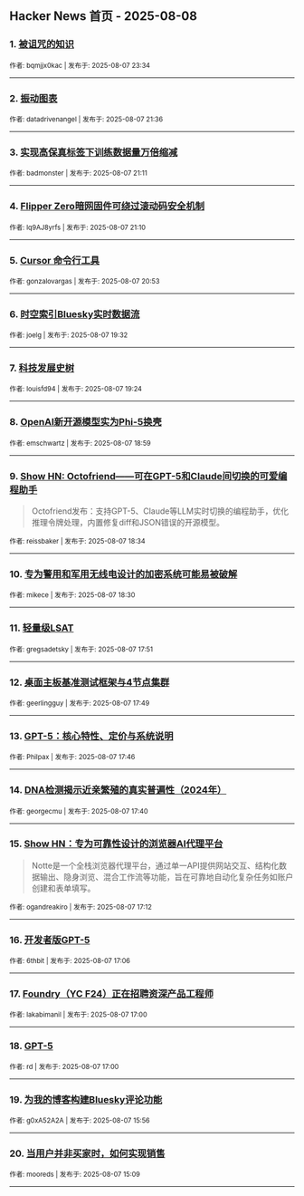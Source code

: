 ## Hacker News 首页 - 2025-08-08


### 1. [被诅咒的知识](https://news.ycombinator.com/item?id=44831704)

<sub>作者: bqmjjx0kac | 发布于: 2025-08-07 23:34</sub>

---

### 2. [振动图表](https://news.ycombinator.com/item?id=44830684)

<sub>作者: datadrivenangel | 发布于: 2025-08-07 21:36</sub>

---

### 3. [实现高保真标签下训练数据量万倍缩减](https://news.ycombinator.com/item?id=44830418)

<sub>作者: badmonster | 发布于: 2025-08-07 21:11</sub>

---

### 4. [Flipper Zero暗网固件可绕过滚动码安全机制](https://news.ycombinator.com/item?id=44830408)

<sub>作者: lq9AJ8yrfs | 发布于: 2025-08-07 21:10</sub>

---

### 5. [Cursor 命令行工具](https://news.ycombinator.com/item?id=44830221)

<sub>作者: gonzalovargas | 发布于: 2025-08-07 20:53</sub>

---

### 6. [时空索引Bluesky实时数据流](https://news.ycombinator.com/item?id=44829272)

<sub>作者: joelg | 发布于: 2025-08-07 19:32</sub>

---

### 7. [科技发展史树](https://news.ycombinator.com/item?id=44829185)

<sub>作者: louisfd94 | 发布于: 2025-08-07 19:24</sub>

---

### 8. [OpenAI新开源模型实为Phi-5换壳](https://news.ycombinator.com/item?id=44828884)

<sub>作者: emschwartz | 发布于: 2025-08-07 18:59</sub>

---

### 9. [Show HN: Octofriend——可在GPT-5和Claude间切换的可爱编程助手](https://news.ycombinator.com/item?id=44828568)
> Octofriend发布：支持GPT-5、Claude等LLM实时切换的编程助手，优化推理令牌处理，内置修复diff和JSON错误的开源模型。

<sub>作者: reissbaker | 发布于: 2025-08-07 18:34</sub>

---

### 10. [专为警用和军用无线电设计的加密系统可能易被破解](https://news.ycombinator.com/item?id=44828504)

<sub>作者: mikece | 发布于: 2025-08-07 18:30</sub>

---

### 11. [轻量级LSAT](https://news.ycombinator.com/item?id=44827898)

<sub>作者: gregsadetsky | 发布于: 2025-08-07 17:51</sub>

---

### 12. [桌面主板基准测试框架与4节点集群](https://news.ycombinator.com/item?id=44827862)

<sub>作者: geerlingguy | 发布于: 2025-08-07 17:49</sub>

---

### 13. [GPT-5：核心特性、定价与系统说明](https://news.ycombinator.com/item?id=44827794)

<sub>作者: Philpax | 发布于: 2025-08-07 17:46</sub>

---

### 14. [DNA检测揭示近亲繁殖的真实普遍性（2024年）](https://news.ycombinator.com/item?id=44827692)

<sub>作者: georgecmu | 发布于: 2025-08-07 17:40</sub>

---

### 15. [Show HN：专为可靠性设计的浏览器AI代理平台](https://news.ycombinator.com/item?id=44827216)
> Notte是一个全栈浏览器代理平台，通过单一API提供网站交互、结构化数据输出、隐身浏览、混合工作流等功能，旨在可靠地自动化复杂任务如账户创建和表单填写。

<sub>作者: ogandreakiro | 发布于: 2025-08-07 17:12</sub>

---

### 16. [开发者版GPT-5](https://news.ycombinator.com/item?id=44827101)

<sub>作者: 6thbit | 发布于: 2025-08-07 17:06</sub>

---

### 17. [Foundry（YC F24）正在招聘资深产品工程师](https://news.ycombinator.com/item?id=44827003)

<sub>作者: lakabimanil | 发布于: 2025-08-07 17:00</sub>

---

### 18. [GPT-5](https://news.ycombinator.com/item?id=44826997)

<sub>作者: rd | 发布于: 2025-08-07 17:00</sub>

---

### 19. [为我的博客构建Bluesky评论功能](https://news.ycombinator.com/item?id=44826164)

<sub>作者: g0xA52A2A | 发布于: 2025-08-07 15:56</sub>

---

### 20. [当用户并非买家时，如何实现销售](https://news.ycombinator.com/item?id=44825491)

<sub>作者: mooreds | 发布于: 2025-08-07 15:09</sub>

---
